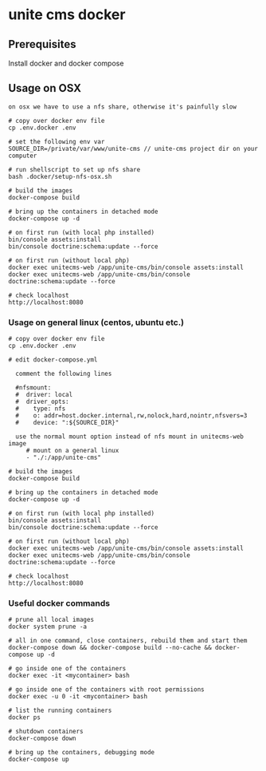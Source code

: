 unite cms docker 
================

## Prerequisites

Install docker and docker compose

## Usage on OSX

    on osx we have to use a nfs share, otherwise it's painfully slow
    
    # copy over docker env file
    cp .env.docker .env
    
    # set the following env var
    SOURCE_DIR=/private/var/www/unite-cms // unite-cms project dir on your computer

    # run shellscript to set up nfs share 
    bash .docker/setup-nfs-osx.sh 
    
    # build the images
    docker-compose build
    
    # bring up the containers in detached mode
    docker-compose up -d
    
    # on first run (with local php installed)
    bin/console assets:install
    bin/console doctrine:schema:update --force
    
    # on first run (without local php)
    docker exec unitecms-web /app/unite-cms/bin/console assets:install
    docker exec unitecms-web /app/unite-cms/bin/console doctrine:schema:update --force
    
    # check localhost
    http://localhost:8080

### Usage on general linux (centos, ubuntu etc.)

    # copy over docker env file
    cp .env.docker .env
    
    # edit docker-compose.yml
    
      comment the following lines
    
      #nfsmount:
      #  driver: local
      #  driver_opts:
      #    type: nfs
      #    o: addr=host.docker.internal,rw,nolock,hard,nointr,nfsvers=3
      #    device: ":${SOURCE_DIR}"
      
      use the normal mount option instead of nfs mount in unitecms-web image
         # mount on a general linux
         - "./:/app/unite-cms" 

    # build the images
    docker-compose build
    
    # bring up the containers in detached mode
    docker-compose up -d
    
    # on first run (with local php installed)
    bin/console assets:install
    bin/console doctrine:schema:update --force
    
    # on first run (without local php)
    docker exec unitecms-web /app/unite-cms/bin/console assets:install
    docker exec unitecms-web /app/unite-cms/bin/console doctrine:schema:update --force
    
    # check localhost
    http://localhost:8080

### Useful docker commands

    # prune all local images
    docker system prune -a

    # all in one command, close containers, rebuild them and start them
    docker-compose down && docker-compose build --no-cache && docker-compose up -d

    # go inside one of the containers
    docker exec -it <mycontainer> bash
    
    # go inside one of the containers with root permissions
    docker exec -u 0 -it <mycontainer> bash

    # list the running containers
    docker ps

    # shutdown containers
    docker-compose down

    # bring up the containers, debugging mode
    docker-compose up
